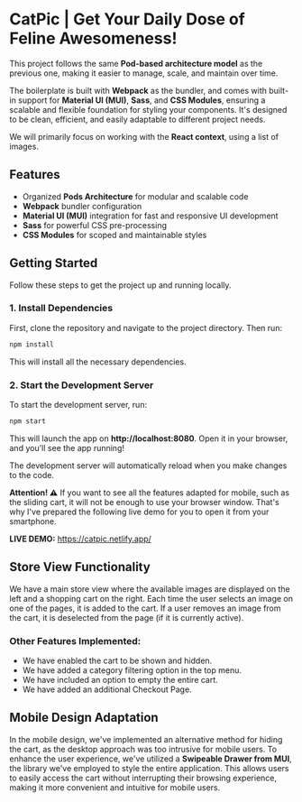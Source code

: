 # CatPic | Get Your Daily Dose of Feline Awesomeness!

This project follows the same **Pod-based architecture model** as the previous one, making it easier to manage, scale, and maintain over time.

The boilerplate is built with **Webpack** as the bundler, and comes with built-in support for **Material UI (MUI)**, **Sass**, and **CSS Modules**, ensuring a scalable and flexible foundation for styling your components. It's designed to be clean, efficient, and easily adaptable to different project needs.

We will primarily focus on working with the **React context**, using a list of images.

## Features

- Organized **Pods Architecture** for modular and scalable code
- **Webpack** bundler configuration
- **Material UI (MUI)** integration for fast and responsive UI development
- **Sass** for powerful CSS pre-processing
- **CSS Modules** for scoped and maintainable styles

## Getting Started

Follow these steps to get the project up and running locally.

### 1. Install Dependencies

First, clone the repository and navigate to the project directory. Then run:

```bash
npm install
```

This will install all the necessary dependencies.

### 2. Start the Development Server

To start the development server, run:

```bash
npm start
```

This will launch the app on **http://localhost:8080**. Open it in your browser, and you'll see the app running!

The development server will automatically reload when you make changes to the code.

**Attention! ⚠️** If you want to see all the features adapted for mobile, such as the sliding cart, it will not be enough to use your browser window. That's why I've prepared the following live demo for you to open it from your smartphone.

**LIVE DEMO:** https://catpic.netlify.app/

## Store View Functionality

We have a main store view where the available images are displayed on the left and a shopping cart on the right. Each time the user selects an image on one of the pages, it is added to the cart. If a user removes an image from the cart, it is deselected from the page (if it is currently active).

### Other Features Implemented:

- We have enabled the cart to be shown and hidden.
- We have added a category filtering option in the top menu.
- We have included an option to empty the entire cart.
- We have added an additional Checkout Page.

## Mobile Design Adaptation

In the mobile design, we've implemented an alternative method for hiding the cart, as the desktop approach was too intrusive for mobile users. To enhance the user experience, we've utilized a **Swipeable Drawer from MUI**, the library we've employed to style the entire application. This allows users to easily access the cart without interrupting their browsing experience, making it more convenient and intuitive for mobile users.
